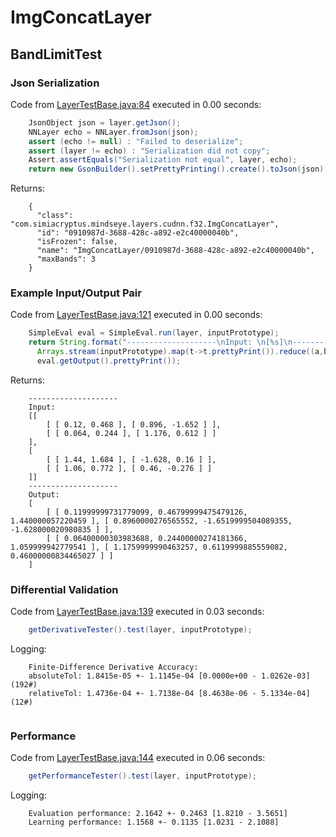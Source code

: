 # ImgConcatLayer
## BandLimitTest
### Json Serialization
Code from [LayerTestBase.java:84](../../../../../../../../../../MindsEye/src/test/java/com/simiacryptus/mindseye/layers/LayerTestBase.java#L84) executed in 0.00 seconds: 
```java
    JsonObject json = layer.getJson();
    NNLayer echo = NNLayer.fromJson(json);
    assert (echo != null) : "Failed to deserialize";
    assert (layer != echo) : "Serialization did not copy";
    Assert.assertEquals("Serialization not equal", layer, echo);
    return new GsonBuilder().setPrettyPrinting().create().toJson(json);
```

Returns: 

```
    {
      "class": "com.simiacryptus.mindseye.layers.cudnn.f32.ImgConcatLayer",
      "id": "0910987d-3688-428c-a892-e2c40000040b",
      "isFrozen": false,
      "name": "ImgConcatLayer/0910987d-3688-428c-a892-e2c40000040b",
      "maxBands": 3
    }
```



### Example Input/Output Pair
Code from [LayerTestBase.java:121](../../../../../../../../../../MindsEye/src/test/java/com/simiacryptus/mindseye/layers/LayerTestBase.java#L121) executed in 0.00 seconds: 
```java
    SimpleEval eval = SimpleEval.run(layer, inputPrototype);
    return String.format("--------------------\nInput: \n[%s]\n--------------------\nOutput: \n%s",
      Arrays.stream(inputPrototype).map(t->t.prettyPrint()).reduce((a,b)->a+",\n"+b).get(),
      eval.getOutput().prettyPrint());
```

Returns: 

```
    --------------------
    Input: 
    [[
    	[ [ 0.12, 0.468 ], [ 0.896, -1.652 ] ],
    	[ [ 0.064, 0.244 ], [ 1.176, 0.612 ] ]
    ],
    [
    	[ [ 1.44, 1.684 ], [ -1.628, 0.16 ] ],
    	[ [ 1.06, 0.772 ], [ 0.46, -0.276 ] ]
    ]]
    --------------------
    Output: 
    [
    	[ [ 0.11999999731779099, 0.46799999475479126, 1.440000057220459 ], [ 0.8960000276565552, -1.6519999504089355, -1.628000020980835 ] ],
    	[ [ 0.06400000303983688, 0.24400000274181366, 1.059999942779541 ], [ 1.1759999990463257, 0.6119999885559082, 0.46000000834465027 ] ]
    ]
```



### Differential Validation
Code from [LayerTestBase.java:139](../../../../../../../../../../MindsEye/src/test/java/com/simiacryptus/mindseye/layers/LayerTestBase.java#L139) executed in 0.03 seconds: 
```java
    getDerivativeTester().test(layer, inputPrototype);
```
Logging: 
```
    Finite-Difference Derivative Accuracy:
    absoluteTol: 1.8415e-05 +- 1.1145e-04 [0.0000e+00 - 1.0262e-03] (192#)
    relativeTol: 1.4736e-04 +- 1.7138e-04 [8.4638e-06 - 5.1334e-04] (12#)
    
```

### Performance
Code from [LayerTestBase.java:144](../../../../../../../../../../MindsEye/src/test/java/com/simiacryptus/mindseye/layers/LayerTestBase.java#L144) executed in 0.06 seconds: 
```java
    getPerformanceTester().test(layer, inputPrototype);
```
Logging: 
```
    Evaluation performance: 2.1642 +- 0.2463 [1.8210 - 3.5651]
    Learning performance: 1.1568 +- 0.1135 [1.0231 - 2.1088]
    
```

